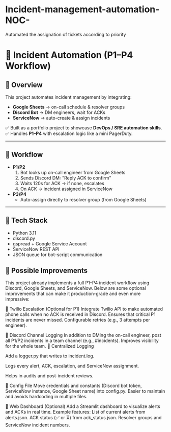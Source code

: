 # Incident-management-automation-NOC-
Automated the assignation of tickets according to priority
# 🚨 Incident Automation (P1–P4 Workflow)

## 📌 Overview
This project automates incident management by integrating:
- **Google Sheets** → on-call schedule & resolver groups
- **Discord Bot** → DM engineers, wait for ACKs
- **ServiceNow** → auto-create & assign incidents

✅ Built as a portfolio project to showcase **DevOps / SRE automation skills**.  
✅ Handles **P1–P4** with escalation logic like a mini PagerDuty.  

---

## 🔹 Workflow
- **P1/P2**
  1. Bot looks up on-call engineer from Google Sheets
  2. Sends Discord DM: "Reply ACK to confirm"
  3. Waits 120s for ACK → if none, escalates
  4. On ACK → incident assigned in ServiceNow
- **P3/P4**
  - Auto-assign directly to resolver group (from Google Sheets)

---

## 🔹 Tech Stack
- Python 3.11
- discord.py
- gspread + Google Service Account
- ServiceNow REST API
- JSON queue for bot–script communication

## 🔹 Possible Improvements

This project already implements a full P1–P4 incident workflow using Discord, Google Sheets, and ServiceNow. Below are some optional improvements that can make it production-grade and even more impressive:

🔹 Twilio Escalation (Optional for P1)
Integrate Twilio API to make automated phone calls when no ACK is received in Discord.
Ensures that critical P1 incidents are never missed.
Configurable retries (e.g., 3 attempts per engineer).

🔹 Discord Channel Logging
In addition to DMing the on-call engineer, post all P1/P2 incidents in a team channel (e.g., #incidents).
Improves visibility for the whole team.
🔹 Centralized Logging

Add a logger.py that writes to incident.log.

Logs every alert, ACK, escalation, and ServiceNow assignment.

Helps in audits and post-incident reviews.

🔹 Config File
Move credentials and constants (Discord bot token, ServiceNow instance, Google Sheet name) into config.py.
Easier to maintain and avoids hardcoding in multiple files.

🔹 Web Dashboard (Optional)
Add a Streamlit dashboard to visualize alerts and ACKs in real time.
Example features:
List of current alerts from alerts.json.
ACK status (✅ or ⏳) from ack_status.json.
Resolver groups and ServiceNow incident numbers.

